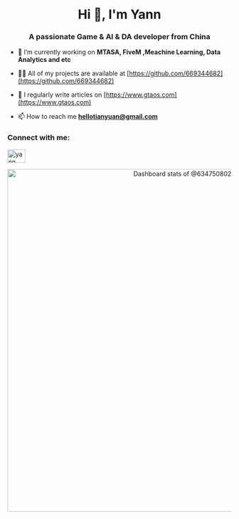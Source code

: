 <h1 align="center">Hi 👋, I'm Yann</h1>
<h3 align="center">A passionate Game & AI & DA developer from China</h3>

- 🔭 I’m currently working on **MTASA, FiveM ,Meachine Learning, Data Analytics and etc**

- 👨‍💻 All of my projects are available at [https://github.com/669344682](https://github.com/669344682)

- 📝 I regularly write articles on [https://www.gtaos.com](https://www.gtaos.com)

- 📫 How to reach me **hellotianyuan@gmail.com**

<h3 align="left">Connect with me:</h3>
<p align="left">
<a href="https://www.youtube.com/channel/UC3ohcbL76pw22azEzKoBwWw" target="blank"><img align="center" src="https://raw.githubusercontent.com/rahuldkjain/github-profile-readme-generator/master/src/images/icons/Social/youtube.svg" alt="yann" height="30" width="40" /></a>
</p>

<a href="https://next.ossinsight.io/widgets/official/compose-user-dashboard-stats?user_id=12960671" target="_blank" style="display: block" align="center">
  <picture>
    <source media="(prefers-color-scheme: dark)" srcset="https://next.ossinsight.io/widgets/official/compose-user-dashboard-stats/thumbnail.png?user_id=12960671&image_size=auto&color_scheme=dark" width="771" height="auto">
    <img alt="Dashboard stats of @634750802" src="https://next.ossinsight.io/widgets/official/compose-user-dashboard-stats/thumbnail.png?user_id=12960671&image_size=auto&color_scheme=light" width="771" height="auto">
  </picture>
</a>
